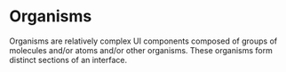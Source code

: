 # Organisms

Organisms are relatively complex UI components composed of groups of molecules and/or atoms and/or other organisms. These organisms form distinct sections of an interface.